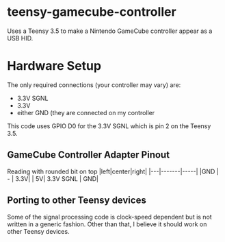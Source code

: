 # teensy-gamecube-controller
Uses a Teensy 3.5 to make a Nintendo GameCube controller appear as a USB HID.

# Hardware Setup
The only required connections (your controller may vary) are:
* 3.3V SGNL
* 3.3V
* either GND (they are connected on my controller

This code uses GPIO D0 for the 3.3V SGNL which is pin 2 on the Teensy 3.5.

## GameCube Controller Adapter Pinout
Reading with rounded bit on top
|left|center|right|
|---|-------|-----|
|GND | - | 3.3V|
| 5V| 3.3V SGNL | GND|

## Porting to other Teensy devices
Some of the signal processing code is clock-speed dependent but is not written in a generic fashion. Other than that, I believe it should work on other Teensy devices.
